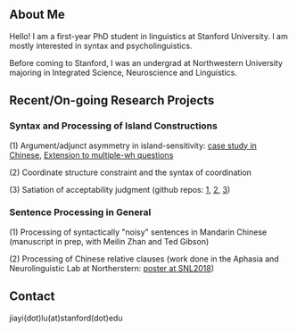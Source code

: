 ## About Me

Hello! I am a first-year PhD student in linguistics at Stanford University. I am mostly interested in syntax and psycholinguistics.

Before coming to Stanford, I was an undergrad at Northwestern University majoring in Integrated Science, Neuroscience and Linguistics. 

## Recent/On-going Research Projects
### Syntax and Processing of Island Constructions

(1) Argument/adjunct asymmetry in island-sensitivity: [case study in Chinese](https://doi.org/10.1162/ling_a_00343), [Extension to multiple-wh questions](https://github.com/lu-jiayi/Jiayi-Lu/blob/master/Thesis_Submit.pdf)

(2) Coordinate structure constraint and the syntax of coordination

(3) Satiation of acceptability judgment (github repos: [1](https://github.com/lu-jiayi/Satiation_baseline), [2](https://github.com/lu-jiayi/satiation_exp1b_island_as_ungram), [3](https://github.com/lu-jiayi/satiation_exp1c_island_as_neutral))

### Sentence Processing in General

(1) Processing of syntactically "noisy" sentences in Mandarin Chinese (manuscript in prep, with Meilin Zhan and Ted Gibson)

(2) Processing of Chinese relative clauses (work done in the Aphasia and Neurolinguistic Lab at Northerstern: [poster at SNL2018](https://github.com/lu-jiayi/Jiayi-Lu/blob/master/final-Chinese-Sentence-Processing_SNL2018_JL_MW_CT-V2-25lkw4h.pdf))


## Contact

jiayi(dot)lu(at)stanford(dot)edu
